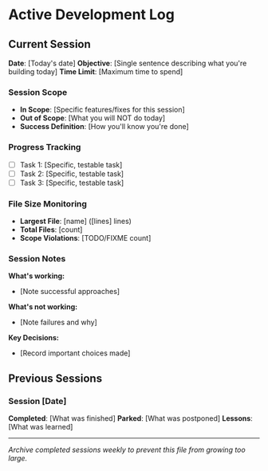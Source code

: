 # Active Development Log

## Current Session
**Date**: [Today's date]
**Objective**: [Single sentence describing what you're building today]
**Time Limit**: [Maximum time to spend]

### Session Scope
- **In Scope**: [Specific features/fixes for this session]
- **Out of Scope**: [What you will NOT do today]
- **Success Definition**: [How you'll know you're done]

### Progress Tracking
- [ ] Task 1: [Specific, testable task]
- [ ] Task 2: [Specific, testable task]
- [ ] Task 3: [Specific, testable task]

### File Size Monitoring
- **Largest File**: [name] ([lines] lines)
- **Total Files**: [count]
- **Scope Violations**: [TODO/FIXME count]

### Session Notes
**What's working:**
- [Note successful approaches]

**What's not working:**
- [Note failures and why]

**Key Decisions:**
- [Record important choices made]

## Previous Sessions

### Session [Date]
**Completed**: [What was finished]
**Parked**: [What was postponed]
**Lessons**: [What was learned]

---
*Archive completed sessions weekly to prevent this file from growing too large.*